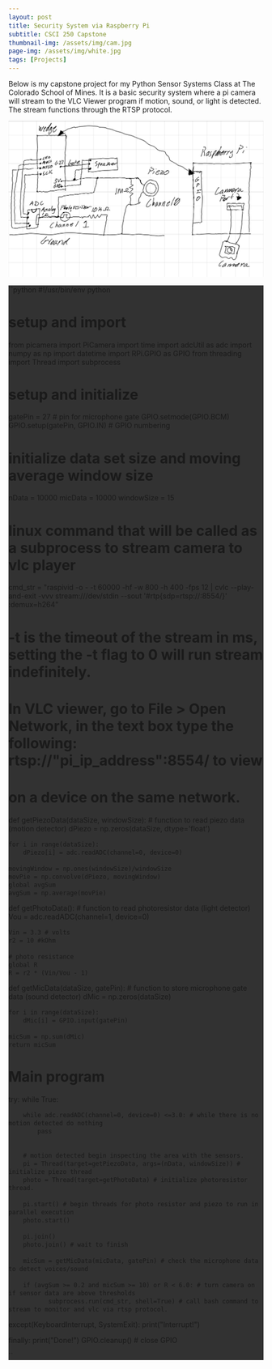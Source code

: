 ```yaml
---
layout: post
title: Security System via Raspberry Pi
subtitle: CSCI 250 Capstone
thumbnail-img: /assets/img/cam.jpg
page-img: /assets/img/white.jpg
tags: [Projects]
---
```


Below is my capstone project for my Python Sensor Systems Class at The Colorado School of Mines. It is a basic security system where a pi camera will stream to the VLC Viewer program if motion, sound, or light is detected. The stream functions through the RTSP protocol. 

![Schematic](/assets/img/schematic.jpg)


<div style="background-color: rgb(50, 50, 50);">
``python
#!/usr/bin/env python

# setup and import
from picamera import PiCamera
import time
import adcUtil as adc
import numpy as np
import datetime
import RPi.GPIO as GPIO
from threading import Thread
import subprocess

# setup and initialize
gatePin = 27 # pin for microphone gate
GPIO.setmode(GPIO.BCM)
GPIO.setup(gatePin, GPIO.IN) # GPIO numbering

# initialize data set size and moving average window size
nData = 10000
micData = 10000
windowSize = 15

# linux command that will be called as a subprocess to stream camera to vlc player
cmd_str = "raspivid -o - -t 60000 -hf -w 800 -h 400 -fps 12 | cvlc --play-and-exit -vvv stream:///dev/stdin --sout '#rtp{sdp=rtsp://:8554/}' :demux=h264"

# -t is the timeout of the stream in ms, setting the -t flag to 0 will run stream indefinitely. 
# In VLC viewer, go to File > Open Network, in the text box type the following: rtsp://"pi_ip_address":8554/ to view
# on a device on the same network.




def getPiezoData(dataSize, windowSize): # function to read piezo data (motion detector)
    dPiezo = np.zeros(dataSize, dtype='float')
    
    for i in range(dataSize):
        dPiezo[i] = adc.readADC(channel=0, device=0)
    
    movingWindow = np.ones(windowSize)/windowSize
    movPie = np.convolve(dPiezo, movingWindow)
    global avgSum
    avgSum = np.average(movPie)
    





def getPhotoData(): # function to read photoresistor data (light detector)
    Vou = adc.readADC(channel=1, device=0)

    Vin = 3.3 # volts
    r2 = 10 #kOhm

    # photo resistance
    global R
    R = r2 * (Vin/Vou - 1)




def getMicData(dataSize, gatePin): # function to store microphone gate data (sound detector)
    dMic = np.zeros(dataSize)
    
    for i in range(dataSize):
        dMic[i] = GPIO.input(gatePin)
        
    micSum = np.sum(dMic)
    return micSum


# Main program
try:
    while True:

        while adc.readADC(channel=0, device=0) <=3.0: # while there is no motion detected do nothing
            pass


        # motion detected begin inspecting the area with the sensors.
        pi = Thread(target=getPiezoData, args=(nData, windowSize)) # initialize piezo thread
        photo = Thread(target=getPhotoData) # initialize photoresistor thread.

        pi.start() # begin threads for photo resistor and piezo to run in parallel execution
        photo.start()

        pi.join()
        photo.join() # wait to finish

        micSum = getMicData(micData, gatePin) # check the microphone data to detect voices/sound

        if (avgSum >= 0.2 and micSum >= 10) or R < 6.0: # turn camera on if sensor data are above thresholds
               subprocess.run(cmd_str, shell=True) # call bash command to stream to monitor and vlc via rtsp protocol.

except(KeyboardInterrupt, SystemExit):
    print("Interrupt!")

finally:
    print("Done!")
    GPIO.cleanup() # close GPIO

``
                                                       </div>
